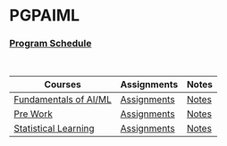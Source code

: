 # PGPAIML

### [Program Schedule](Admin/PGP%20AIML%20January'22%20-%20Delivery%20Schedule.pdf)

<br />

| Courses  | Assignments | Notes |
|---|---|---|
|[Fundamentals of AI/ML](FundamentalsOfAIML)|[Assignments](FundamentalsOfAIML/Assignments)|[Notes](FundamentalsOfAIML/Notes)|
|[Pre Work](PreWork)|[Assignments](PreWork/Assignments)|[Notes](PreWork/Notes)|
|[Statistical Learning](StatisticalLearning)|[Assignments](StatisticalLearning/Assignments)|[Notes](StatisticalLearning/Notes)|